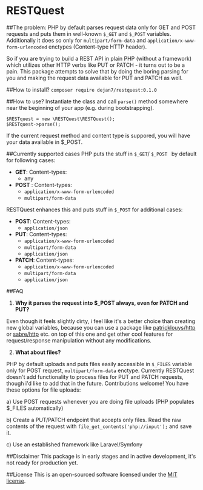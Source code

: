 RESTQuest
===================
##The problem:
PHP by default parses request data only for GET and POST requests and puts them in well-known `$_GET` and `$_POST` variables. Additionally it does so only for `multipart/form-data` and `application/x-www-form-urlencoded` enctypes (Content-type HTTP header).

So if you are trying to build a REST API in plain PHP (without a framework) which utilizes other HTTP verbs like PUT or PATCH - it turns out to be a pain. This package attempts to solve that by doing the boring parsing for you and making the request data available for PUT and PATCH as well.

##How to install?
`composer require dejan7/restquest:0.1.0`

##How to use?
Instantiate the class and call `parse()` method somewhere near the beginning of your app (e.g. during bootstrapping).
```
$RESTquest = new \RESTQuest\RESTQuest();
$RESTquest->parse();
```

If the current request method and content type is suppored, you will have your data available in $_POST.

##Currently supported cases
PHP puts the stuff in `$_GET`/ `$_POST ` by default for following cases:

 * **GET**: Content-types:
	 * any
 * **POST** : Content-types:
	 * `application/x-www-form-urlencoded`
	 * 	`multipart/form-data`

RESTQuest enhances this and puts stuff in `$_POST` for additional cases:

* **POST**: Content-types:
	* `application/json`
* **PUT**: Content-types:
	 * `application/x-www-form-urlencoded`
	 * 	`multipart/form-data`
	 * `application/json`
* **PATCH**: Content-types:
	 * `application/x-www-form-urlencoded`
	 * 	`multipart/form-data`
	 * `application/json`

##FAQ

 1. **Why it parses the request into $_POST always, even for PATCH and PUT?**

 Even though it feels slightly dirty, i feel like it's a better choice than creating new global variables, because you can use a package like [patricklouys/http](https://github.com/PatrickLouys/http) or  [sabre/http](https://github.com/fruux/sabre-http) etc. on top of this one and get other cool features for request/response manipulation without any modifications.

 2. **What about files?**

 PHP by default uploads and puts files easily accessible in `$_FILES` variable only for POST request, `multipart/form-data` enctype. Currently RESTQuest doesn't add functionality to process files for PUT and PATCH requests, though i'd like to add that in the future. Contributions welcome! You have these options for file uploads:
 
 a) Use POST requests whenever you are doing file uploads (PHP populates $_FILES automatically)
 
 b) Create a PUT/PATCH endpoint that accepts only files. Read the raw contents of the request with `file_get_contents('php://input');` and save it.
 
 c) Use an established framework like Laravel/Symfony

##Disclaimer
This package is in early stages and in active development, it's not ready for production yet.


##License
This is an open-sourced software licensed under the [MIT license](http://opensource.org/licenses/MIT).

